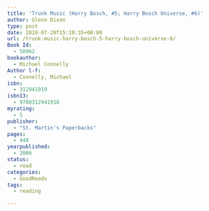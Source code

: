 ```yaml
---
title: 'Trunk Music (Harry Bosch, #5; Harry Bosch Universe, #6)'
author: Glenn Dixon
type: post
date: 2018-07-28T15:10:35+00:00
url: /trunk-music-harry-bosch-5-harry-bosch-universe-6/
Book Id:
  - 58962
bookauthor:
  - Michael Connelly
Author l-f:
  - Connelly, Michael
isbn:
  - 312941919
isbn13:
  - 9780312941918
myrating:
  - 5
publisher:
  - "St. Martin's Paperbacks"
pages:
  - 448
yearpublished:
  - 2006
status:
  - read
categories:
  - GoodReads
tags:
  - reading

---
```

